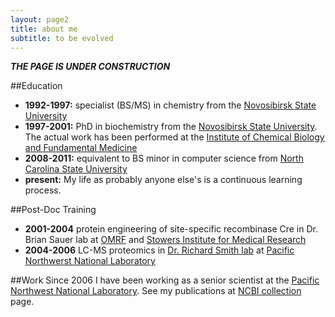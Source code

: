 ```yaml
---
layout: page2
title: about me
subtitle: to be evolved
---
```


_**THE PAGE IS UNDER CONSTRUCTION**_

##Education
* __1992-1997:__ specialist (BS/MS) in chemistry from the [Novosibirsk State University][NSU]
* __1997-2001:__ PhD in biochemistry from the [Novosibirsk State University][NSU]. The actual work has been performed at the [Institute of Chemical Biology and Fundamental Medicine](ICBFM)
* __2008-2011:__ equivalent to BS minor in computer science from [North Carolina State University][NCSU]
* __present:__ My life as probably anyone else's is a continuous learning process.

<!--
* __Formal:__ I finished my PhD in the [Novosibirsk State University][NSU] in 2001. My thesis was focused on thermodynamics and kinetics of nucleic acid interaction involving structured regions. See my publications at [NCBI collection][ncbi_collection] page.
* __Informal:__ My life as probably anyone else's is a continuous learning process.
-->

##Post-Doc Training
* __2001-2004__ protein engineering of site-specific recombinase Cre in Dr. Brian Sauer lab at [OMRF][OMRF] and [Stowers Institute for Medical Research][SIMR]
* __2004-2006__ LC-MS proteomics in [Dr. Richard Smith lab][SmithLab] at [Pacific Northwerst National Laboratory](www.pnnl.gov)

##Work 
Since 2006 I have been working as a senior scientist at the [Pacific Northwest National Laboratory][PNNL]. See my publications at [NCBI collection][ncbi_collection] page.


<!--
##Reasearch Focus

Proteomics, thorough data analysis, systems biology, neurodegenerative disorders and aging.
-->

<!--
**Hobbies**: I kind of actually like science. Really fascinated with good old w
-->



<!-- references -->

[ICBFM]: http://www.niboch.nsc.ru/doku.php/en
[NCSU]: https://distance.ncsu.edu/programs/undergraduate-certificate-in-computer-programming
<!--
	http://engineeringonline.ncsu.edu/onlinecourses/cpc_courses.html
-->
[PNNL]: http://omics.pnl.gov/staff-page/Petyuk/Vladislav%20%28Vlad%29
[NSU]: http://www.nsu.ru/94c03890f28fd119db233e2f3df360c3
[ncbi_collection]: http://www.ncbi.nlm.nih.gov/myncbi/browse/collection/48526650/
[OMRF]: https://omrf.org
[SIMR]: http://www.stowers.org
[SmithLab]: http://www.pnnl.gov/science/staff/staff_info.asp?staff_num=5832
